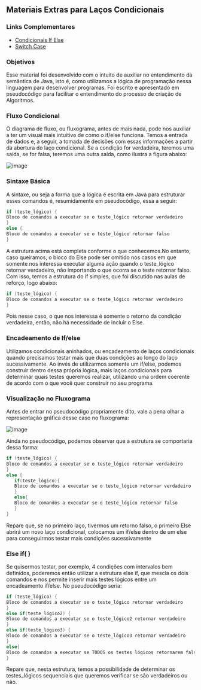 <h2>Materiais Extras para Laços Condicionais</h2>

<h3>Links Complementares </h3>

- [Condicionais If Else](https://www.computersciencemaster.com.br/estruturas-condicionais-if-else-lacos-de-repeticao-while-for-em-java/) 
- [Switch Case](https://blog.betrybe.com/java/switch-case-java/)

<h3>Objetivos</h3>
<p>Esse material foi desenvolvido com o intuito de auxiliar no entendimento da semântica de Java, isto é, como utilizamos a lógica de programação nessa linguagem para desenvolver programas. Foi escrito e apresentado em pseudocódigo para facilitar o entendimento do processo de criação de Algoritmos.</p>

<h3>Fluxo Condicional</h3>
<p>O diagrama de fluxo, ou fluxograma, antes de mais nada, pode nos auxiliar a ter um visual mais intuitivo de como o if/else funciona. Temos a entrada de dados e, a seguir, a tomada de decisões com essas informações a partir da abertura do laço condicional. Se a condição for verdadeira, teremos uma saída, se for falsa, teremos uma outra saída, como ilustra a figura abaixo: </p>

![image](https://user-images.githubusercontent.com/62121416/193959797-53facac6-dc59-4f65-ab2a-fdb784b46490.png)

<h3>Sintaxe Básica</h3>
<p>A sintaxe, ou seja a forma que a lógica é escrita em Java para estruturar esses comandos é, resumidamente em pseudocódigo, essa a seguir:</p>

   ```java
   if (teste_lógico) {
   Bloco de comandos a executar se o teste_lógico retornar verdadeiro
}
else {
   Bloco de comandos a executar se o teste_lógico retornar falso
}
   ```
<p>
  A estrutura acima está completa conforme o que conhecemos.No entanto, caso queiramos, o bloco do Else pode ser omitido nos casos em que somente nos interessa executar alguma ação quando o teste_lógico retornar verdadeiro, não importando o que ocorra se o teste retornar falso. Com isso, temos a estrutura do if simples, que foi discutido nas aulas de reforço, logo abaixo: </p>
   
   ```java
   if (teste_lógico) {
   Bloco de comandos a executar se o teste_lógico retornar verdadeiro
}
   ```   
   <p>Pois nesse caso, o que nos interessa é somente o retorno da condição verdadeira, então, não há necessidade de incluir o Else.</p>
   
   <h3>Encadeamento de If/else</h3>
   <p>Utilizamos condicionais aninhados, ou encadeamento de laços condicionais quando precisamos testar mais que duas condições ao          longo do laço sucessivamente. Ao invés de utilizarmos somente um if/else, podemos construir dentro dessa própria lógica, mais laços condicionais para determinar quais testes queremos realizar, utilizando uma ordem coerente de acordo com o que você quer construir no seu programa.</p>
   
   <h3>Visualização no Fluxograma</h3>
   <p>Antes de entrar no pseudocódigo propriamente dito, vale a pena olhar a representação gráfica desse caso no fluxograma: </p>
   
   ![image](https://user-images.githubusercontent.com/62121416/193960542-c2447591-cdf5-4372-af10-93bbe94f6c20.png)

   <p>Ainda no pseudocódigo, podemos observar que a estrutura se comportaria dessa forma: </p>
   
   ```java
   if (teste_lógico) {
   Bloco de comandos a executar se o teste_lógico retornar verdadeiro
   }
   else {      
      if(teste_lógico){
      Bloco de comandos a executar se o teste_lógico retornar verdadeiro
      }
      else{
      Bloco de comandos a executar se o teste_lógico retornar falso
      }      
   }
   ```
   
   <p> Repare que, se no primeiro laço, tivermos um retorno falso, o primeiro Else abrirá um novo laço condicional, colocamos um if/else dentro de um else para conseguirmos testar mais condições sucessivamente</p>   
   
   <h3>Else if( )</h3>
   <p>Se quisermos testar, por exemplo, 4 condições com intervalos bem definidos, poderemos então utilizar a estrutura else if, que mescla os dois comandos e nos permite inserir mais testes lógicos entre um encadeamento if/else. No pseudocódigo seria:</p>
   
   ```java
   if (teste_lógico) {
   Bloco de comandos a executar se o teste_lógico retornar verdadeiro
   }
   else if(teste_lógico2) {
   Bloco de comandos a executar se o teste_lógico2 retornar verdadeiro
   } 
   else if(teste_lógico3) {
   Bloco de comandos a executar se o teste_lógico3 retornar verdadeiro
   }
   else{
   Bloco de comandos a executar se TODOS os testes lógicos retornarem falso
   }
   ```   
   <p>Repare que, nesta estrutura, temos a possibilidade de determinar os testes_lógicos sequenciais que queremos verificar se são verdadeiros ou não.</p>
   
    
   
   
